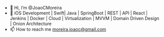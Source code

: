 - 👋 Hi, I’m @JoaoCMoreira
- 👀 iOS Development | Swift| Java | SpringBoot | REST | API | React | Jenkins | Docker | Cloud | Virtualization | MVVM | Domain Driven Design | Onion Architecture
- 📫 How to reach me moreira.joaoc@gmail.com



